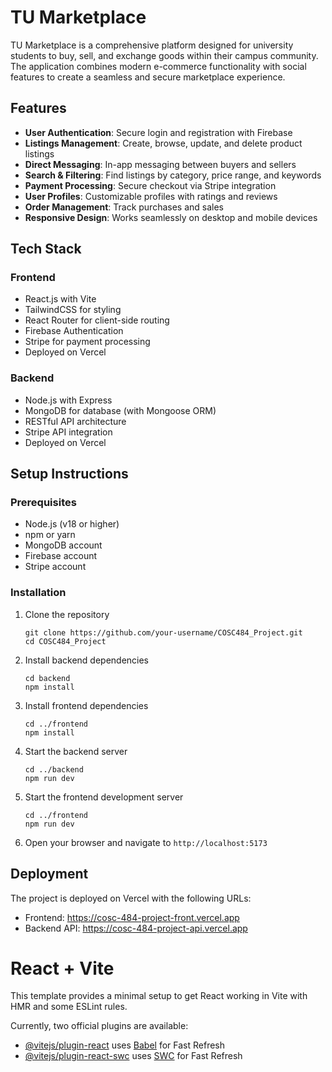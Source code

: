 # TU Marketplace

TU Marketplace is a comprehensive platform designed for university students to buy, sell, and exchange goods within their campus community. The application combines modern e-commerce functionality with social features to create a seamless and secure marketplace experience.

## Features

- **User Authentication**: Secure login and registration with Firebase
- **Listings Management**: Create, browse, update, and delete product listings
- **Direct Messaging**: In-app messaging between buyers and sellers
- **Search & Filtering**: Find listings by category, price range, and keywords
- **Payment Processing**: Secure checkout via Stripe integration
- **User Profiles**: Customizable profiles with ratings and reviews
- **Order Management**: Track purchases and sales
- **Responsive Design**: Works seamlessly on desktop and mobile devices

## Tech Stack

### Frontend

- React.js with Vite
- TailwindCSS for styling
- React Router for client-side routing
- Firebase Authentication
- Stripe for payment processing
- Deployed on Vercel

### Backend

- Node.js with Express
- MongoDB for database (with Mongoose ORM)
- RESTful API architecture
- Stripe API integration
- Deployed on Vercel

## Setup Instructions

### Prerequisites

- Node.js (v18 or higher)
- npm or yarn
- MongoDB account
- Firebase account
- Stripe account

### Installation

1. Clone the repository

   ```
   git clone https://github.com/your-username/COSC484_Project.git
   cd COSC484_Project
   ```

2. Install backend dependencies

   ```
   cd backend
   npm install
   ```

3. Install frontend dependencies

   ```
   cd ../frontend
   npm install
   ```

4. Start the backend server

   ```
   cd ../backend
   npm run dev
   ```

5. Start the frontend development server

   ```
   cd ../frontend
   npm run dev
   ```

6. Open your browser and navigate to `http://localhost:5173`

## Deployment

The project is deployed on Vercel with the following URLs:

- Frontend: https://cosc-484-project-front.vercel.app
- Backend API: https://cosc-484-project-api.vercel.app

# React + Vite

This template provides a minimal setup to get React working in Vite with HMR and some ESLint rules.

Currently, two official plugins are available:

- [@vitejs/plugin-react](https://github.com/vitejs/vite-plugin-react/blob/main/packages/plugin-react/README.md) uses [Babel](https://babeljs.io/) for Fast Refresh
- [@vitejs/plugin-react-swc](https://github.com/vitejs/vite-plugin-react-swc) uses [SWC](https://swc.rs/) for Fast Refresh
